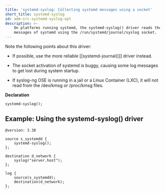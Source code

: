 ```yaml
---
title: 'systemd-syslog: Collecting systemd messages using a socket'
short_title: systemd-syslog
id: adm-src-systemd-syslog-opt
description: >-
    On platforms running systemd, the systemd-syslog() driver reads the log
    messages of systemd using the /run/systemd/journal/syslog socket. 
---
```


Note the following points about this driver:

- If possible, use the more reliable
    [[systemd-journal()]] driver instead.

- The socket activation of systemd is buggy, causing some log messages
    to get lost during system startup.

- If syslog-ng OSE is running in a jail or a Linux Container (LXC), it
    will not read from the /dev/kmsg or /proc/kmsg files.

**Declaration**

```config
systemd-syslog();
```

## Example: Using the systemd-syslog() driver

```config
@version: 3.38

source s_systemdd {
    systemd-syslog();
};

destination d_network {
    syslog("server.host");
};

log {
    source(s_systemdd);
    destination(d_network);
};
```
